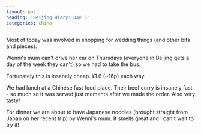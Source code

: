 ```yaml
---
layout: post
heading: 'Beijing Diary: Day 5'
categories: china
---
```


Most of today was involved in shopping for wedding things (and other bits and pieces).

Wenni's mum can't drive her car on Thursdays (everyone in Beijing gets a day of the week they can't) so we had to take the bus.

<!-- Replace missing image from http://media.chris-alexander.co.uk/wp-content/uploads/2013/05/wpid-IMG_20130530_1125551.jpg -->

<!-- Replace missing image from http://media.chris-alexander.co.uk/wp-content/uploads/2013/05/wpid-IMG_20130530_1126041.jpg -->

Fortunately this is insanely cheap. ¥1.6 (~16p) each way.

<!-- Replace missing image from http://media.chris-alexander.co.uk/wp-content/uploads/2013/05/wpid-IMG_20130530_123916.jpg -->

<!-- Replace missing image from http://media.chris-alexander.co.uk/wp-content/uploads/2013/05/wpid-IMG_20130530_131317.jpg -->

We had lunch at a Chinese fast food place. Their beef curry is insanely fast - so much so it was served just moments after we made the order. Also very tasty!

<!-- Replace missing image from http://media.chris-alexander.co.uk/wp-content/uploads/2013/05/wpid-IMG_20130530_135057.jpg -->

<!-- Replace missing image from http://media.chris-alexander.co.uk/wp-content/uploads/2013/05/wpid-照片-1.jpg -->

For dinner we are about to have Japanese noodles (brought straight from Japan on her recent trip) by Wenni's mum. It smells great and I can't wait to try it! 
